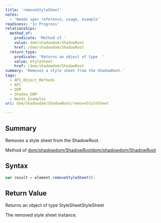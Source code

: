 ```yaml
---
title: 'removeStyleSheet'
notes:
  - 'Needs spec reference, usage, example'
readiness: 'In Progress'
relationships:
  method_of:
    predicate: 'Method of '
    value: dom/shadowdom/ShadowRoot
    href: /dom/shadowdom/ShadowRoot
  return_type:
    predicate: 'Returns an object of type  '
    value: StyleSheet
    href: /dom/shadowdom/ShadowRoot
summary: 'Removes a style sheet from the ShadowRoot.'
tags:
  - API_Object_Methods
  - API
  - DOM
  - Shadow_DOM
  - Needs_Examples
uri: dom/shadowdom/ShadowRoot/removeStyleSheet

---
```

## Summary

Removes a style sheet from the ShadowRoot.

Method of [dom/shadowdom/ShadowRoot](/dom/shadowdom/ShadowRoot)[dom/shadowdom/ShadowRoot](/dom/shadowdom/ShadowRoot)

## Syntax

``` js
var result = element.removeStyleSheet();
```

## Return Value

Returns an object of type StyleSheetStyleSheet

The removed style sheet instance.
